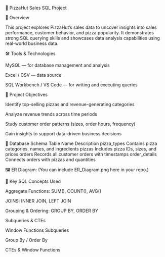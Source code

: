 🍕 PizzaHut Sales SQL Project










📘 Overview

This project explores PizzaHut’s sales data to uncover insights into sales performance, customer behavior, and pizza popularity.
It demonstrates strong SQL querying skills and showcases data analysis capabilities using real-world business data.

🛠️ Tools & Technologies

MySQL — for database management and analysis

Excel / CSV — data source

SQL Workbench / VS Code — for writing and executing queries

🎯 Project Objectives

Identify top-selling pizzas and revenue-generating categories

Analyze revenue trends across time periods

Study customer order patterns (sizes, order hours, frequency)

Gain insights to support data-driven business decisions

🧩 Database Schema
Table Name	Description
pizza_types	Contains pizza categories, names, and ingredients
pizzas	Includes pizza IDs, sizes, and prices
orders	Records all customer orders with timestamps
order_details	Connects orders with pizzas and quantities

🖼 ER Diagram:
(You can include ER_Diagram.png here in your repo.)

🧠 Key SQL Concepts Used

Aggregate Functions: SUM(), COUNT(), AVG()

JOINS: INNER JOIN, LEFT JOIN

Grouping & Ordering: GROUP BY, ORDER BY

Subqueries & CTEs

Window Functions
Subqueries

Group By / Order By

CTEs & Window Functions
